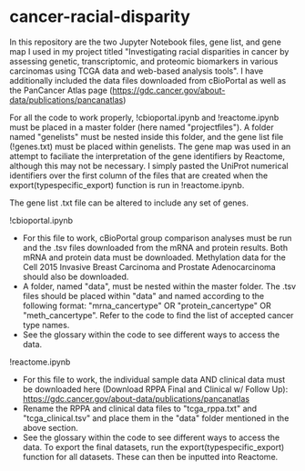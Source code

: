 # cancer-racial-disparity

In this repository are the two Jupyter Notebook files, gene list, and gene map I used in my project titled "Investigating racial disparities in cancer by assessing genetic, transcriptomic, and proteomic biomarkers in various carcinomas using TCGA data and web-based analysis tools". I have additionally included the data files downloaded from cBioPortal as well as the PanCancer Atlas page (https://gdc.cancer.gov/about-data/publications/pancanatlas)

For all the code to work properly, !cbioportal.ipynb and !reactome.ipynb must be placed in a master folder (here named "projectfiles"). A folder named "genelists" must be nested inside this folder, and the gene list file (!genes.txt) must be placed within genelists. The gene map was used in an attempt to faciliate the interpretation of the gene identifiers by Reactome, although this may not be necessary. I simply pasted the UniProt numerical identifiers over the first column of the files that are created when the export(typespecific_export) function is run in !reactome.ipynb. 

The gene list .txt file can be altered to include any set of genes.

!cbioportal.ipynb
  - For this file to work, cBioPortal group comparison analyses must be run and the .tsv files downloaded from the mRNA and protein results. Both mRNA and protein data must be         downloaded. Methylation data for the Cell 2015 Invasive Breast Carcinoma and Prostate Adenocarcinoma should also be downloaded.
  - A folder, named "data", must be nested within the master folder. The .tsv files should be placed within "data" and named according to the following format: "mrna_cancertype"       OR "protein_cancertype" OR "meth_cancertype". Refer to the code to find the list of accepted cancer type names. 
  - See the glossary within the code to see different ways to access the data.
  
!reactome.ipynb
  - For this file to work, the individual sample data AND clinical data must be downloaded here (Download RPPA Final and Clinical w/ Follow Up): https://gdc.cancer.gov/about-data/publications/pancanatlas
  - Rename the RPPA and clinical data files to "tcga_rppa.txt" and "tcga_clinical.tsv" and place them in the "data" folder mentioned in the above section.
  - See the glossary within the code to see different ways to access the data. To export the final datasets, run the export(typespecific_export) function for all datasets. These       can then be inputted into Reactome. 
  

  
